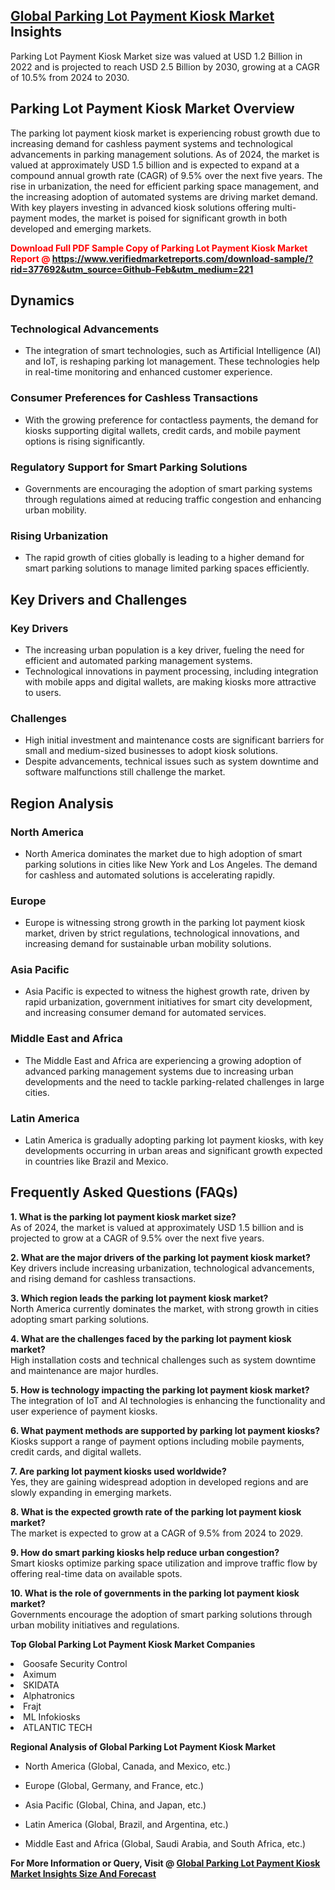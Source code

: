 <h2><a href="https://www.verifiedmarketreports.com/download-sample/?rid=377692&amp;utm_source=Github&amp;utm_medium=221" target="_blank">Global Parking Lot Payment Kiosk Market</a> Insights</h2><p>Parking Lot Payment Kiosk Market size was valued at USD 1.2 Billion in 2022 and is projected to reach USD 2.5 Billion by 2030, growing at a CAGR of 10.5% from 2024 to 2030.</p><p> <h2>Parking Lot Payment Kiosk Market Overview</h2> <p>The parking lot payment kiosk market is experiencing robust growth due to increasing demand for cashless payment systems and technological advancements in parking management solutions. As of 2024, the market is valued at approximately USD 1.5 billion and is expected to expand at a compound annual growth rate (CAGR) of 9.5% over the next five years. The rise in urbanization, the need for efficient parking space management, and the increasing adoption of automated systems are driving market demand. With key players investing in advanced kiosk solutions offering multi-payment modes, the market is poised for significant growth in both developed and emerging markets.</p> <p><strong><p><span class=""><span style="color: #ff0000;"><strong>Download Full PDF Sample Copy of Parking Lot Payment Kiosk Market Report</strong> @ </span><a href="https://www.verifiedmarketreports.com/download-sample/?rid=377692&amp;utm_source=Github-Feb&amp;utm_medium=221" target="_blank">https://www.verifiedmarketreports.com/download-sample/?rid=377692&amp;utm_source=Github-Feb&amp;utm_medium=221</a></span></p></strong></p> <h2>Dynamics</h2> <h3>Technological Advancements</h3> <ul> <li>The integration of smart technologies, such as Artificial Intelligence (AI) and IoT, is reshaping parking lot management. These technologies help in real-time monitoring and enhanced customer experience.</li> </ul> <h3>Consumer Preferences for Cashless Transactions</h3> <ul> <li>With the growing preference for contactless payments, the demand for kiosks supporting digital wallets, credit cards, and mobile payment options is rising significantly.</li> </ul> <h3>Regulatory Support for Smart Parking Solutions</h3> <ul> <li>Governments are encouraging the adoption of smart parking systems through regulations aimed at reducing traffic congestion and enhancing urban mobility.</li> </ul> <h3>Rising Urbanization</h3> <ul> <li>The rapid growth of cities globally is leading to a higher demand for smart parking solutions to manage limited parking spaces efficiently.</li> </ul> <h2>Key Drivers and Challenges</h2> <h3>Key Drivers</h3> <ul> <li>The increasing urban population is a key driver, fueling the need for efficient and automated parking management systems.</li> <li>Technological innovations in payment processing, including integration with mobile apps and digital wallets, are making kiosks more attractive to users.</li> </ul> <h3>Challenges</h3> <ul> <li>High initial investment and maintenance costs are significant barriers for small and medium-sized businesses to adopt kiosk solutions.</li> <li>Despite advancements, technical issues such as system downtime and software malfunctions still challenge the market.</li> </ul> <h2>Region Analysis</h2> <h3>North America</h3> <ul> <li>North America dominates the market due to high adoption of smart parking solutions in cities like New York and Los Angeles. The demand for cashless and automated solutions is accelerating rapidly.</li> </ul> <h3>Europe</h3> <ul> <li>Europe is witnessing strong growth in the parking lot payment kiosk market, driven by strict regulations, technological innovations, and increasing demand for sustainable urban mobility solutions.</li> </ul> <h3>Asia Pacific</h3> <ul> <li>Asia Pacific is expected to witness the highest growth rate, driven by rapid urbanization, government initiatives for smart city development, and increasing consumer demand for automated services.</li> </ul> <h3>Middle East and Africa</h3> <ul> <li>The Middle East and Africa are experiencing a growing adoption of advanced parking management systems due to increasing urban developments and the need to tackle parking-related challenges in large cities.</li> </ul> <h3>Latin America</h3> <ul> <li>Latin America is gradually adopting parking lot payment kiosks, with key developments occurring in urban areas and significant growth expected in countries like Brazil and Mexico.</li> </ul> <h2>Frequently Asked Questions (FAQs)</h2> <p><strong>1. What is the parking lot payment kiosk market size?</strong><br> As of 2024, the market is valued at approximately USD 1.5 billion and is projected to grow at a CAGR of 9.5% over the next five years.</p> <p><strong>2. What are the major drivers of the parking lot payment kiosk market?</strong><br> Key drivers include increasing urbanization, technological advancements, and rising demand for cashless transactions.</p> <p><strong>3. Which region leads the parking lot payment kiosk market?</strong><br> North America currently dominates the market, with strong growth in cities adopting smart parking solutions.</p> <p><strong>4. What are the challenges faced by the parking lot payment kiosk market?</strong><br> High installation costs and technical challenges such as system downtime and maintenance are major hurdles.</p> <p><strong>5. How is technology impacting the parking lot payment kiosk market?</strong><br> The integration of IoT and AI technologies is enhancing the functionality and user experience of payment kiosks.</p> <p><strong>6. What payment methods are supported by parking lot payment kiosks?</strong><br> Kiosks support a range of payment options including mobile payments, credit cards, and digital wallets.</p> <p><strong>7. Are parking lot payment kiosks used worldwide?</strong><br> Yes, they are gaining widespread adoption in developed regions and are slowly expanding in emerging markets.</p> <p><strong>8. What is the expected growth rate of the parking lot payment kiosk market?</strong><br> The market is expected to grow at a CAGR of 9.5% from 2024 to 2029.</p> <p><strong>9. How do smart parking kiosks help reduce urban congestion?</strong><br> Smart kiosks optimize parking space utilization and improve traffic flow by offering real-time data on available spots.</p> <p><strong>10. What is the role of governments in the parking lot payment kiosk market?</strong><br> Governments encourage the adoption of smart parking solutions through urban mobility initiatives and regulations.</p> </p><p><strong>Top Global Parking Lot Payment Kiosk Market Companies</strong></p><div data-test-id=""><p><li>Goosafe Security Control</li><li> Aximum</li><li> SKIDATA</li><li> Alphatronics</li><li> Frajt</li><li> ML Infokiosks</li><li> ATLANTIC TECH</li></p><div><strong>Regional Analysis of&nbsp;Global Parking Lot Payment Kiosk Market</strong></div><ul><li dir="ltr"><p dir="ltr">North America&nbsp;(Global, Canada, and Mexico, etc.)</p></li><li dir="ltr"><p dir="ltr">Europe (Global, Germany, and France, etc.)</p></li><li dir="ltr"><p dir="ltr">Asia Pacific&nbsp;(Global, China, and Japan, etc.)</p></li><li dir="ltr"><p dir="ltr">Latin America&nbsp;(Global, Brazil, and Argentina, etc.)</p></li><li dir="ltr">Middle East and Africa&nbsp;(Global, Saudi Arabia, and South Africa, etc.)</li></ul><p><strong>For More Information or Query, Visit @&nbsp;</strong><strong><a href="https://www.verifiedmarketreports.com/product/parking-lot-payment-kiosk-market/?utm_source=Github&amp;utm_medium=221" target="_blank">Global Parking Lot Payment Kiosk Market Insights Size And Forecast</a></strong></p></div>
